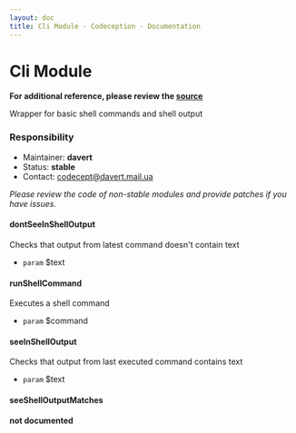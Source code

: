 ```yaml
---
layout: doc
title: Cli Module - Codeception - Documentation
---
```


# Cli Module

**For additional reference, please review the [source](https://github.com/Codeception/Codeception/tree/master/src/Codeception/Module/Cli.php)**


Wrapper for basic shell commands and shell output

### Responsibility
* Maintainer: **davert**
* Status: **stable**
* Contact: codecept@davert.mail.ua

*Please review the code of non-stable modules and provide patches if you have issues.*










































#### dontSeeInShellOutput
 
Checks that output from latest command doesn't contain text

 * `param` $text








#### runShellCommand
 
Executes a shell command

 * `param` $command



#### seeInShellOutput
 
Checks that output from last executed command contains text

 * `param` $text


#### seeShellOutputMatches
__not documented__


